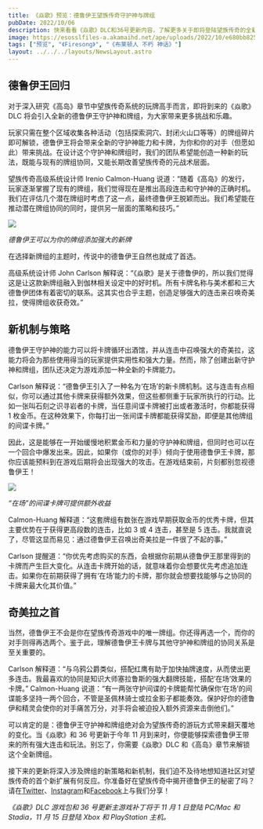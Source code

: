 ```yaml
---
title: 《焱歌》预览：德鲁伊王望族传奇守护神与牌组
pubDate: 2022/10/06
description: 快来看看《焱歌》DLC和36号更新内容，了解更多关于即将登陆望族传奇的全新守护神和牌组。
image: https://esosslfiles-a.akamaihd.net/ape/uploads/2022/10/e680bb825ec542b35e3b363614e748c7.jpg
tags: ["预览", "《Firesong》", "《布莱顿人 不朽 神话》"]
layout: ../../../layouts/NewsLayout.astro
---
```


## 德鲁伊王回归

对于深入研究《高岛》章节中望族传奇系统的玩牌高手而言，即将到来的《焱歌》DLC
将会引入全新的德鲁伊王守护神和牌组，为大家带来更多挑战和乐趣。

玩家只需在整个区域收集各种活动（包括探索洞穴、封闭火山口等等）的牌组碎片即可解锁，德鲁伊王将会带来全新的守护神能力和卡牌，为你和你的对手（但愿如此）带来挑战。在设计这个守护神和牌组时，我们的团队希望能创造一种新的玩法，既能与现有的牌组协同，又能长期改善望族传奇的元战术层面。

望族传奇高级系统设计师 Irenio Calmon-Huang
说道：“随着《高岛》的发行，玩家逐渐掌握了现有的牌组，我们觉得现在是推出高段连击和守护神的正确时机。我们在评估几个潜在牌组时考虑了这一点，最终德鲁伊王脱颖而出。我们希望能在推动潜在牌组协同的同时，提供另一层面的策略和技巧。”

![](https://esosslfiles-a.akamaihd.net/ape/uploads/2022/10/0a91bd363912f56758b0a5ba0aa6f9fe.jpg)

_德鲁伊王可以为你的牌组添加强大的新牌_

在选择新牌组的主题时，传说中的德鲁伊王自然也就成了首选。

高级系统设计师 John Carlson
解释说：“《焱歌》是关于德鲁伊的，所以我们觉得这是让这款新牌组融入到伽林相关设定中的好时机。所有卡牌名称与美术都和三大德鲁伊团体有着密切的联系。这其实也合乎主题，创造足够强大的连击来召唤奇美拉，使得牌组收获奇效。”

## 新机制与策略

德鲁伊王守护神的能力可以将卡牌循环出酒馆，并从连击中召唤强大的奇美拉，这能力将会为那些使用得当的玩家提供实用性和强大力量。然而，除了创建出新守护神和牌组，团队还决定为游戏添加一种全新的卡牌能力。

Carlson
解释说：“德鲁伊王引入了一种名为‘在场’的新卡牌机制。这与连击有点相似，你可以通过其他卡牌来获得额外效果，但这些都侧重于玩家所执行的行动。比如一张叫石刻之识寻岩者的卡牌，当任意间谍卡牌被打出或者激活时，你都能获得
1 枚金币。在这种效果下，你每打出一张间谍卡牌都能获得奖励，即便是其他牌组的间谍卡牌。”

因此，这是能够在一开始缓慢地积累金币和力量的守护神和牌组，但同时也可以在一个回合中爆发出来。因此，如果你（或你的对手）倾向于使用德鲁伊王卡牌，那你应该能预料到在游戏后期将会出现强大的攻击。在游戏结束前，片刻都别忽视德鲁伊王！

![](https://esosslfiles-a.akamaihd.net/ape/uploads/2022/10/0409c90af13f9e9054502d9f6eb9c0e8.jpg)

_“在场”的间谍卡牌可提供额外收益_

Calmon-Huang 解释道：“这套牌组有数张在游戏早期获取金币的优秀卡牌，但其主要优势在于获得更高段数的连击，比如 3 或 4
连击，甚至是 5 连击。我就直说了，尽管这显而易见：通过德鲁伊王召唤出奇美拉是一件很了不起的事。”

Carlson
提醒道：“你优先考虑购买的东西，会根据你前期从德鲁伊王那里得到的卡牌而产生巨大变化。从连击卡牌开始的话，就意味着你会想要优先考虑追加连击。如果你在前期获得了拥有‘在场’能力的卡牌，那你就会想要找能够与之协同的卡牌来最大化其价值。”

## 奇美拉之首

当然，德鲁伊王不会是你在望族传奇游戏中的唯一牌组。你还得再选一个，而你的对手则得再选两个。鉴于此，理解德鲁伊王卡牌与其他守护神和牌组的协同关系是至关重要的。

Carlson
解释道：“与乌鸦公爵类似，搭配红鹰有助于加快抽牌速度，从而使出更多连击。我最喜欢的协同是知识大师塞拉鲁斯的强大翻牌技能，搭配‘在场’效果的卡牌。”
Calmon-Huang
说道：“有一两张守护间谍的卡牌能帮忙确保你‘在场’的间谍能多坚持一两个回合，不管是圣佩林骑士或拉金影子都能奏效。保护好你的德鲁伊和精灵会使你的对手痛苦万分，对手将会被迫投入额外资源来击倒他们。”

可以肯定的是：德鲁伊王守护神和牌组绝对会为望族传奇的游玩方式带来翻天覆地的变化。当《焱歌》和 36 号更新于今年 11
月到来时，你便能够探索德鲁伊王带来的所有强大连击和玩法。别忘了，你需要《焱歌》DLC 和《高岛》章节来解锁这个全新牌组。

接下来的更新将深入涉及牌组的新策略和新机制，我们迫不及待地想知道社区对望族传奇的首个新扩展有何反应。你准备好在望族传奇中揭开德鲁伊王的秘密了吗？请在[Twitter](https://twitter.com/TESOnline)、[Instagram](https://www.instagram.com/elderscrollsonline/)和[Facebook](https://www.facebook.com/ElderScrollsOnline)上与我们分享！

_《焱歌》DLC 游戏包和 36 号更新主游戏补丁将于 11 月 1 日登陆 PC/Mac 和 Stadia，11 月 15 日登陆 Xbox 和 PlayStation
主机。_
